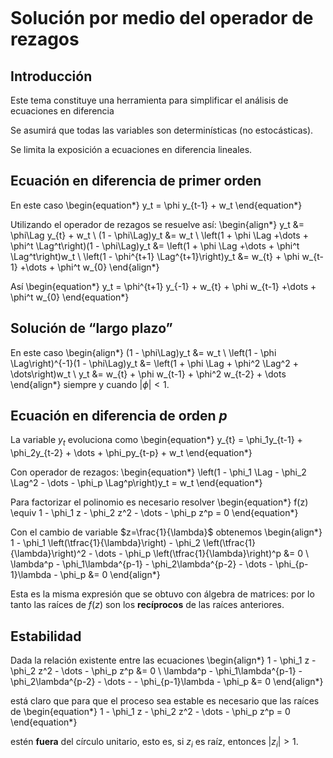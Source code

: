 ```{include} ../math-definitions.md
```


# Solución por medio del operador de rezagos  


## Introducción

Este tema constituye una herramienta para simplificar el análisis de ecuaciones en diferencia

Se asumirá que todas las variables son determinísticas (no estocásticas).

Se limita la exposición a ecuaciones en diferencia lineales.



## Ecuación en diferencia de primer orden

En este caso
\begin{equation*}
y_t = \phi y_{t-1} + w_t
\end{equation*} 

Utilizando el operador de rezagos se resuelve así:
\begin{align*}
              y_t &= \phi\Lag y_{t} + w_t \\
(1 - \phi\Lag)y_t &=  w_t \\
\left(1 + \phi \Lag +\dots + \phi^t \Lag^t\right)(1 - \phi\Lag)y_t &=  \left(1 + \phi \Lag +\dots + \phi^t \Lag^t\right)w_t \\
\left(1 - \phi^{t+1} \Lag^{t+1}\right)y_t &=  w_{t} + \phi w_{t-1} +\dots + \phi^t w_{0}
\end{align*} 

Así
\begin{equation*}
y_t =  \phi^{t+1} y_{-1} + w_{t} + \phi w_{t-1} +\dots + \phi^t w_{0} 
\end{equation*}




## Solución de “largo plazo”

En este caso
\begin{align*}
(1 - \phi\Lag)y_t &=  w_t \\
\left(1 - \phi \Lag\right)^{-1}(1 - \phi\Lag)y_t &=  \left(1 + \phi \Lag + \phi^2 \Lag^2 + \dots\right)w_t \\
y_t &=  w_{t} + \phi w_{t-1} + \phi^2 w_{t-2}  + \dots
\end{align*} 
siempre y cuando $|\phi|< 1$.

## Ecuación en diferencia de orden $p$ 


La variable $y_t$ evoluciona como
\begin{equation*}
y_{t} = \phi_1y_{t-1} + \phi_2y_{t-2} + \dots + \phi_py_{t-p} + w_t
\end{equation*}

Con operador de rezagos:
\begin{equation*}
\left(1 - \phi_1 \Lag - \phi_2 \Lag^2 - \dots - \phi_p \Lag^p\right)y_t = w_t 
\end{equation*}

Para factorizar el polinomio es necesario resolver 
\begin{equation*}
f(z) \equiv 1 - \phi_1 z  - \phi_2 z^2 - \dots - \phi_p z^p = 0
\end{equation*}

Con el  cambio de variable $z=\frac{1}{\lambda}$ obtenemos
\begin{align*}
1 - \phi_1 \left(\tfrac{1}{\lambda}\right) - \phi_2 \left(\tfrac{1}{\lambda}\right)^2 - \dots - \phi_p  \left(\tfrac{1}{\lambda}\right)^p &= 0 \\
\lambda^p - \phi_1\lambda^{p-1} - \phi_2\lambda^{p-2} - \dots - \phi_{p-1}\lambda - \phi_p &= 0
\end{align*}

Esta es la misma expresión que se obtuvo con álgebra de matrices: por lo tanto las raíces de $f(z)$ son los **recíprocos** de las raíces anteriores.


## Estabilidad

Dada la relación existente entre las ecuaciones
\begin{align*}
1 - \phi_1 z  - \phi_2 z^2 - \dots - \phi_p z^p &= 0 \\
\lambda^p - \phi_1\lambda^{p-1} - \phi_2\lambda^{p-2} - \dots - - \phi_{p-1}\lambda - \phi_p &= 0
\end{align*}

está claro que para que el proceso sea estable es necesario que las raíces de 
\begin{equation*}
1 - \phi_1 z  - \phi_2 z^2 - \dots - \phi_p z^p = 0
\end{equation*}

estén **fuera** del círculo unitario, esto es, si $z_i$ es raíz, entonces $|z_i|>1$.


